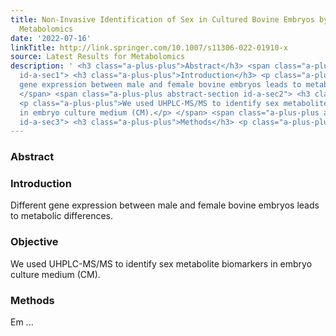 ```yaml
---
title: Non-Invasive Identification of Sex in Cultured Bovine Embryos by UHPLC-MS/MS
  Metabolomics
date: '2022-07-16'
linkTitle: http://link.springer.com/10.1007/s11306-022-01910-x
source: Latest Results for Metabolomics
description: ' <h3 class="a-plus-plus">Abstract</h3> <span class="a-plus-plus abstract-section
  id-a-sec1"> <h3 class="a-plus-plus">Introduction</h3> <p class="a-plus-plus">Different
  gene expression between male and female bovine embryos leads to metabolic differences.</p>
  </span> <span class="a-plus-plus abstract-section id-a-sec2"> <h3 class="a-plus-plus">Objective</h3>
  <p class="a-plus-plus">We used UHPLC-MS/MS to identify sex metabolite biomarkers
  in embryo culture medium (CM).</p> </span> <span class="a-plus-plus abstract-section
  id-a-sec3"> <h3 class="a-plus-plus">Methods</h3> <p class="a-plus-plus">Em ...'
---
```

 <h3 class="a-plus-plus">Abstract</h3> <span class="a-plus-plus abstract-section id-a-sec1"> <h3 class="a-plus-plus">Introduction</h3> <p class="a-plus-plus">Different gene expression between male and female bovine embryos leads to metabolic differences.</p> </span> <span class="a-plus-plus abstract-section id-a-sec2"> <h3 class="a-plus-plus">Objective</h3> <p class="a-plus-plus">We used UHPLC-MS/MS to identify sex metabolite biomarkers in embryo culture medium (CM).</p> </span> <span class="a-plus-plus abstract-section id-a-sec3"> <h3 class="a-plus-plus">Methods</h3> <p class="a-plus-plus">Em ...